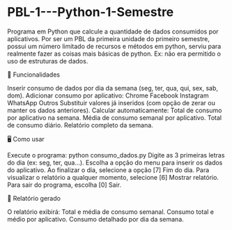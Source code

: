 # PBL-1---Python-1-Semestre
Programa em Python que calcule a quantidade de dados consumidos por aplicativos. Por ser um PBL da primeira unidade do primeiro semestre, possui um número limitado de recursos e métodos em python, serviu para realmente fazer as coisas mais básicas de python. Ex: não era permitido o uso de estruturas de dados.

🚀 Funcionalidades

Inserir consumo de dados por dia da semana (seg, ter, qua, qui, sex, sab, dom).
Adicionar consumo por aplicativo:
Chrome
Facebook
Instagram
WhatsApp
Outros
Substituir valores já inseridos (com opção de zerar ou manter os dados anteriores).
Calcular automaticamente:
Total de consumo por aplicativo na semana.
Média de consumo semanal por aplicativo.
Total de consumo diário.
Relatório completo da semana.

🖥️ Como usar

Execute o programa:
python consumo_dados.py
Digite as 3 primeiras letras do dia (ex: seg, ter, qua...).
Escolha a opção do menu para inserir os dados do aplicativo.
Ao finalizar o dia, selecione a opção [7] Fim do dia.
Para visualizar o relatório a qualquer momento, selecione [6] Mostrar relatório.
Para sair do programa, escolha [0] Sair.

📑 Relatório gerado

O relatório exibirá:
Total e média de consumo semanal.
Consumo total e médio por aplicativo.
Consumo detalhado por dia da semana.

